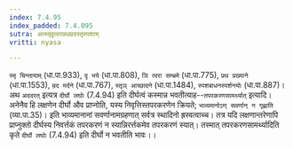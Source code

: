 ```yaml
---
index: 7.4.95
index_padded: 7.4.095
sutra: अत्स्मृदृ़त्वरप्रथम्रदस्तृस्पशाम्
vritti: nyasa

---
```

`स्मृ चिन्तायाम्` (धा.पा.933), `दृ भये` (धा.पा.808), `ञि त्वरा सम्भ्रमे` (धा.पा.775), `प्रथ प्रख्याने` (धा.पा.1553), `म्रद मर्दने` (धा.पा.767), `स्तृञ् आच्छादने` (धा.पा.1484), `स्पशबाधनस्पर्शनयोः` (धा.पा.887)।
अथ `अददरत्` इत्यत्र `दीर्घो लघोः` (7.4.94) इति दीर्घत्वं कस्मान्न भवतीत्याह--`तपरकरणसामर्थ्यात्` इत्यादि। अनेनैव हि लक्षणेन दीर्घो औव प्राप्नोति, यस्य निवृत्तिस्तपरकरणेन क्रियते; `भाव्यमानोऽण् सवर्णान् न गृह्णाति` (व्या.पा.35)। इति भाव्यमानानां सवर्णानामग्रहणात् सर्वत्र स्थादिनो ह्रस्वत्वाच्च। तत्र यदि लक्षणान्तरेणापि प्राप्नुक्तो दीर्घस्य निवर्त्तकं तपरकरणं न स्यान्निरर्त्तकमेव तपरकरणं स्यात्। तस्मात् तपरकरणसामर्थ्यादिति कृते `दीर्घो लघोः` (7.4.94) इति दीर्घो न भवतीति भावः।।
